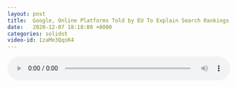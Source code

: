 ```yaml
---
layout: post
title:  Google, Online Platforms Told by EU To Explain Search Rankings
date:   2020-12-07 18:18:00 +0000
categories: solidot
video-id: 1zaMe3QqsK4
---
```


<audio src="/assets/c6773779d54021f2e6bc3d7394b8af38.mp3" style="width: 100%;" controls></audio>

